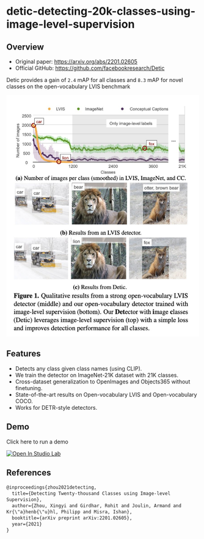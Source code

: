 # detic-detecting-20k-classes-using-image-level-supervision

## Overview

- Original paper: https://arxiv.org/abs/2201.02605
- Official GitHub: https://github.com/facebookresearch/Detic

Detic provides a gain of `2.4` mAP for all classes and `8.3` mAP for novel classes on the open-vocabulary LVIS benchmark

![TLDR](detic-tldr.jpeg)

## Features
- Detects any class given class names (using CLIP).
- We train the detector on ImageNet-21K dataset with 21K classes.
- Cross-dataset generalization to OpenImages and Objects365 without finetuning.
- State-of-the-art results on Open-vocabulary LVIS and Open-vocabulary COCO.
- Works for DETR-style detectors.

## Demo

Click here to run a demo

[![Open In Studio Lab](https://studiolab.sagemaker.aws/studiolab.svg)](https://studiolab.sagemaker.aws/import/github/machinelearnear/detic-detecting-20k-classes-using-image-level-supervision/blob/main/detic_demo.ipynb)

## References

```bibtext
@inproceedings{zhou2021detecting,
  title={Detecting Twenty-thousand Classes using Image-level Supervision},
  author={Zhou, Xingyi and Girdhar, Rohit and Joulin, Armand and Kr{\"a}henb{\"u}hl, Philipp and Misra, Ishan},
  booktitle={arXiv preprint arXiv:2201.02605},
  year={2021}
}
```